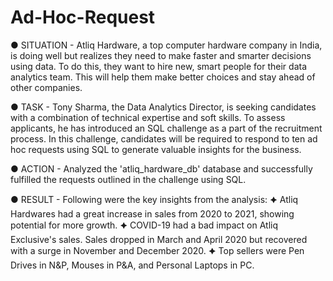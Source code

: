 # Ad-Hoc-Request

● SITUATION - Atliq Hardware, a top computer hardware company in India, is doing well but realizes they need to make faster and smarter decisions using data. To do this, they want to hire new, smart people for their data analytics team. This will help them make better choices and stay ahead of other companies.

● TASK - Tony Sharma, the Data Analytics Director, is seeking candidates with a combination of technical expertise and soft skills. To assess applicants, he has introduced an SQL challenge as a part of the recruitment process. In this challenge, candidates will be required to respond to ten ad hoc requests using SQL to generate valuable insights for the business. 

● ACTION - Analyzed the 'atliq_hardware_db' database and successfully fulfilled the requests outlined in the challenge using SQL.

● RESULT - Following were the key insights from the analysis:
             🟆 Atliq Hardwares had a great increase in sales from 2020 to 2021, showing potential for more growth.
             🟆 COVID-19 had a bad impact on Atliq Exclusive's sales. Sales dropped in March and April 2020 but recovered with a surge in November and December 2020.
             🟆 Top sellers were Pen Drives in N&P, Mouses in P&A, and Personal Laptops in PC.






